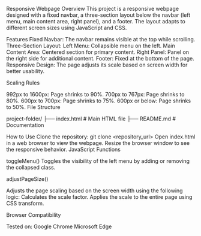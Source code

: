 Responsive Webpage
Overview
This project is a responsive webpage designed with a fixed navbar, a three-section layout below the navbar (left menu, main content area, right panel), and a footer. The layout adapts to different screen sizes using JavaScript and CSS.

Features
Fixed Navbar: The navbar remains visible at the top while scrolling.
Three-Section Layout:
Left Menu: Collapsible menu on the left.
Main Content Area: Centered section for primary content.
Right Panel: Panel on the right side for additional content.
Footer: Fixed at the bottom of the page.
Responsive Design: The page adjusts its scale based on screen width for better usability.

Scaling Rules

992px to 1600px: Page shrinks to 90%.
700px to 767px: Page shrinks to 80%.
600px to 700px: Page shrinks to 75%.
600px or below: Page shrinks to 50%.
File Structure

project-folder/
├── index.html    # Main HTML file
├── README.md     # Documentation

How to Use
Clone the repository:
git clone <repository_url>
Open index.html in a web browser to view the webpage.
Resize the browser window to see the responsive behavior.
JavaScript Functions

toggleMenu()
Toggles the visibility of the left menu by adding or removing the collapsed class.

adjustPageSize()

Adjusts the page scaling based on the screen width using the following logic:
Calculates the scale factor.
Applies the scale to the entire page using CSS transform.

Browser Compatibility

Tested on:
Google Chrome
Microsoft Edge


